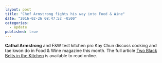 ```yaml
---
layout: post
title: "Chef Armstrong fights his way into Food & Wine"
date: "2016-02-26 08:47:52 -0500"
categories: 
  - update
published: true
---
```




**Cathal Armstrong** and F&W test kitchen pro Kay Chun discuss cooking and tae kwon do in Food & Wine magazine this month. The full article [Two Black Belts in the Kitchen](http://www.foodandwine.com/blogs/two-black-belts-kitchen) is available to read online.
